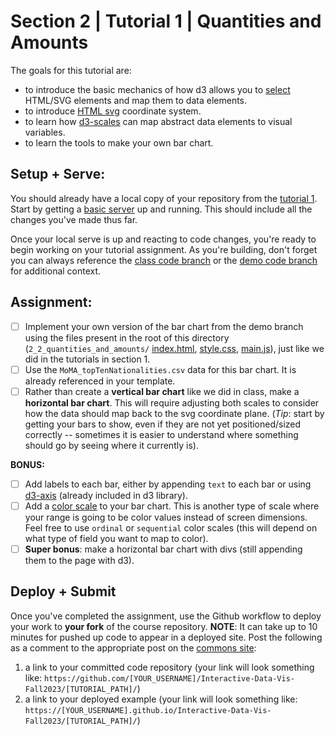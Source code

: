 # Section 2 | Tutorial 1 | Quantities and Amounts

The goals for this tutorial are:

- to introduce the basic mechanics of how d3 allows you to [select](https://github.com/d3/d3-selection) HTML/SVG elements and map them to data elements.
- to introduce [HTML svg](https://developer.mozilla.org/en-US/docs/Web/SVG/Element/svg) coordinate system.
- to learn how [d3-scales](https://github.com/d3/d3-scale) can map abstract data elements to visual variables.
- to learn the tools to make your own bar chart.

## Setup + Serve:

You should already have a local copy of your repository from the [tutorial 1](../1_1_getting_started/README.md). Start by getting a [basic server](../1_1_getting_started/3_BASIC_SERVER.md) up and running. This should include all the changes you've made thus far.

Once your local serve is up and reacting to code changes, you're ready to begin working on your tutorial assignment.
As you're building, don't forget you can always reference the [class code branch](https://github.com/InteractiveDataVis/Interactive-Data-Vis-Fall2023/tree/class/) or the [demo code branch](https://github.com/InteractiveDataVis/Interactive-Data-Vis-Fall2023/tree/demo/) for additional context.

## Assignment:

- [ ] Implement your own version of the bar chart from the demo branch using the files present in the root of this directory (`2_2_quantities_and_amounts/` [index.html](index.html), [style.css](style.css), [main.js](main.js)), just like we did in the tutorials in section 1.
- [ ] Use the `MoMA_topTenNationalities.csv` data for this bar chart. It is already referenced in your template. 
- [ ] Rather than create a **vertical bar chart** like we did in class, make a **horizontal bar chart**. This will require adjusting both scales to consider how the data should map back to the svg coordinate plane. (_Tip_: start by getting your bars to show, even if they are not yet positioned/sized correctly -- sometimes it is easier to understand where something should go by seeing where it currently is).

**BONUS:**

- [ ] Add labels to each bar, either by appending `text` to each bar or using [d3-axis](https://github.com/d3/d3-axis) (already included in d3 library).
- [ ] Add a [color scale](https://github.com/d3/d3-scale-chromatic) to your bar chart. This is another type of scale where your range is going to be color values instead of screen dimensions. Feel free to use `ordinal` or `sequential` color scales (this will depend on what type of field you want to map to color).
- [ ] **Super bonus**: make a horizontal bar chart with divs (still appending them to the page with d3).

## Deploy + Submit

Once you've completed the assignment, use the Github workflow to deploy your work to **your fork** of the course repository. **NOTE**: It can take up to 10 minutes for pushed up code to appear in a deployed site. Post the following as a comment to the appropriate post on the [commons site](https://data73200Fall2023.commons.gc.cuny.edu/):
1. a link to your committed code repository (your link will look something like: `https://github.com/[YOUR_USERNAME]/Interactive-Data-Vis-Fall2023/[TUTORIAL_PATH]/`)
2. a link to your deployed example (your link will look something like: `https://[YOUR_USERNAME].github.io/Interactive-Data-Vis-Fall2023/[TUTORIAL_PATH]/`)

